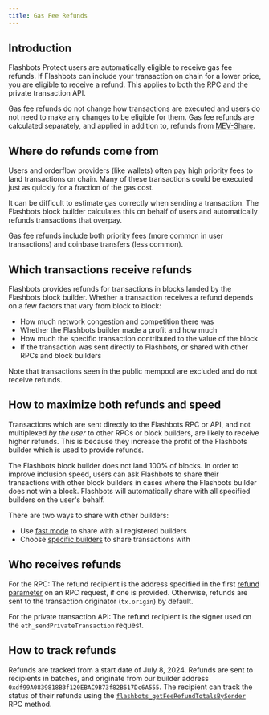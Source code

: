```yaml
---
title: Gas Fee Refunds
---
```


## Introduction

Flashbots Protect users are automatically eligible to receive gas fee refunds. If Flashbots can include your transaction on chain for a lower price, you are eligible to receive a refund. This applies to both the RPC and the private transaction API.

Gas fee refunds do not change how transactions are executed and users do not need to make any changes to be eligible for them. Gas fee refunds are calculated separately, and applied in addition to, refunds from [MEV-Share](/flashbots-protect/mev-share).

## Where do refunds come from

Users and orderflow providers (like wallets) often pay high priority fees to land transactions on chain. Many of these transactions could be executed just as quickly for a fraction of the gas cost.

It can be difficult to estimate gas correctly when sending a transaction. The Flashbots block builder calculates this on behalf of users and automatically refunds transactions that overpay.

Gas fee refunds include both priority fees (more common in user transactions) and coinbase transfers (less common).

## Which transactions receive refunds

Flashbots provides refunds for transactions in blocks landed by the Flashbots block builder. Whether a transaction receives a refund depends on a few factors that vary from block to block:
* How much network congestion and competition there was
* Whether the Flashbots builder made a profit and how much
* How much the specific transaction contributed to the value of the block
* If the transaction was sent directly to Flashbots, or shared with other RPCs and block builders

Note that transactions seen in the public mempool are excluded and do not receive refunds.

## How to maximize both refunds and speed

Transactions which are sent directly to the Flashbots RPC or API, and not multiplexed _by the user_ to other RPCs or block builders, are likely to receive higher refunds. This is because they increase the profit of the Flashbots builder which is used to provide refunds.

The Flashbots block builder does not land 100% of blocks. In order to improve inclusion speed, users can ask Flashbots to share their transactions with other block builders in cases where the Flashbots builder does not win a block. Flashbots will automatically share with all specified builders on the user's behalf.

There are two ways to share with other builders:
* Use [fast mode](/flashbots-protect/quick-start#faster-transactions) to share with all registered builders
* Choose [specific builders](/flashbots-protect/mev-share#builders) to share transactions with

## Who receives refunds

For the RPC: The refund recipient is the address specified in the first [refund parameter](/flashbots-protect/mev-share#refunds) on an RPC request, if one is provided. Otherwise, refunds are sent to the transaction originator (`tx.origin`) by default.

For the private transaction API: The refund recipient is the signer used on the `eth_sendPrivateTransaction` request.

## How to track refunds

Refunds are tracked from a start date of July 8, 2024. Refunds are sent to recipients in batches, and originate from our builder address `0xdf99A0839818B3f120EBAC9B73f82B617Dc6A555`. The recipient can track the status of their refunds using the [`flashbots_getFeeRefundTotalsBySender`](/flashbots-auction/advanced/rpc-endpoint#flashbots_getFeeRefundTotalsBySender) RPC method.
